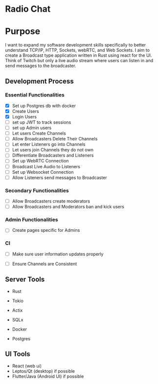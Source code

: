 # Radio Chat

# Purpose
I want to expand my software development skills specifically to better understand TCP/IP, HTTP, Sockets, webRTC, and Web Sockets. I aim to create a Broadcast type application written in Rust using react for the UI. Think of Twitch but only a live audio stream where users can listen in and send messages to the broadcaster.


## Development Process
### Essential Functionalities 
- [x] Set up Postgres db with docker
- [x] Create Users
- [x] Login Users
- [ ] set up JWT to track sessions
- [ ] set up Admin users
- [ ] Let users Create Channels
- [ ] Allow Broadcasters Delete Their Channels
- [ ] Let enter Listeners go into Channels
- [ ] Let users join Channels they do not own
- [ ] Differentiate Broadcasters and Listeners
- [ ] Set up WebRTC Connection
- [ ] Broadcast Live Audio to Listeners
- [ ] Set up Websocket Connection
- [ ] Allow Listeners send messages to Broadcaster

### Secondary Functionalities
- [ ] Allow Broadcasters create moderators
- [ ] Allow Broadcasters and Moderators ban and kick users

### Admin Functionalities
- [ ] Create pages specific for Admins

### CI
- [ ] Make sure user information updates properly
- [ ] Ensure Channels are Consistent



## Server Tools
- Rust
- Tokio
- Actix
- SQLx

- Docker
- Postgres

## UI Tools
- React (web ui)
- Leptos/Qt (desktop) if possible
- Flutter/Java (Android UI) if possible




